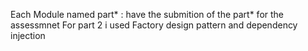 Each Module named part* : have the submition of the part* for the assessmnet
For part 2 i used Factory design pattern and dependency injection 
